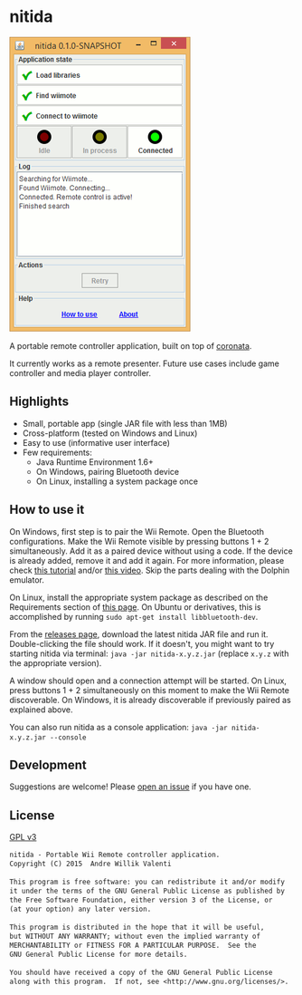 # nitida
![Screenshot of nitida window](doc/nitida-screenshot.gif)

A portable remote controller application, built on top of
[coronata](../coronata).

It currently works as a remote presenter.
Future use cases include game controller and media player controller.

## Highlights
- Small, portable app (single JAR file with less than 1MB)
- Cross-platform (tested on Windows and Linux)
- Easy to use (informative user interface)
- Few requirements:
  - Java Runtime Environment 1.6+
  - On Windows, pairing Bluetooth device
  - On Linux, installing a system package once

## How to use it
On Windows, first step is to pair the Wii Remote. Open the Bluetooth
configurations. Make the Wii Remote visible
by pressing buttons 1 + 2 simultaneously. Add it as a paired device without
using a code.
If the device is already added, remove it and add it again.
For more information, please check
[this tutorial](http://www.dolphin-emulator.com/connect-wiimote.html)
and/or [this video](https://www.youtube.com/watch?v=DIFARukwA5I).
Skip the parts dealing with the Dolphin emulator.

On Linux, install the appropriate system package as described on the
Requirements section of [this page](http://bluecove.org/bluecove-gpl/).
On Ubuntu or derivatives,
this is accomplished by running ```sudo apt-get install libbluetooth-dev```.

From the [releases page](https://github.com/awvalenti/bauhinia/releases),
download the latest nitida JAR file and run it. Double-clicking the file
should work. If it doesn't, you might want to try starting nitida via terminal:
```java -jar nitida-x.y.z.jar``` (replace ```x.y.z``` with the appropriate version).

A window should open and a connection
attempt will be started. On Linux, press buttons 1 + 2 simultaneously
on this moment to make the Wii Remote discoverable. On Windows, it is
already discoverable if previously paired as explained above.

You can also run nitida as a console application: ```java -jar nitida-x.y.z.jar --console```

## Development
Suggestions are welcome! Please [open an issue](../../../issues) if you have one.

## License
[GPL v3](http://www.gnu.org/licenses/gpl-3.0.en.html)

```
nitida - Portable Wii Remote controller application.
Copyright (C) 2015  Andre Willik Valenti

This program is free software: you can redistribute it and/or modify
it under the terms of the GNU General Public License as published by
the Free Software Foundation, either version 3 of the License, or
(at your option) any later version.

This program is distributed in the hope that it will be useful,
but WITHOUT ANY WARRANTY; without even the implied warranty of
MERCHANTABILITY or FITNESS FOR A PARTICULAR PURPOSE.  See the
GNU General Public License for more details.

You should have received a copy of the GNU General Public License
along with this program.  If not, see <http://www.gnu.org/licenses/>.
```
